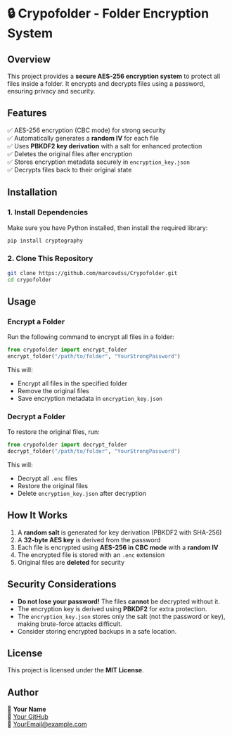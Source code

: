 # 🔒 Crypofolder - Folder Encryption System

## Overview
This project provides a **secure AES-256 encryption system** to protect all files inside a folder. It encrypts and decrypts files using a password, ensuring privacy and security.

## Features
✅ AES-256 encryption (CBC mode) for strong security  
✅ Automatically generates a **random IV** for each file  
✅ Uses **PBKDF2 key derivation** with a salt for enhanced protection  
✅ Deletes the original files after encryption  
✅ Stores encryption metadata securely in `encryption_key.json`  
✅ Decrypts files back to their original state  

## Installation
### 1. Install Dependencies
Make sure you have Python installed, then install the required library:
```bash
pip install cryptography
```

### 2. Clone This Repository
```bash
git clone https://github.com/marcovdss/Crypofolder.git
cd crypofolder
```

## Usage
### Encrypt a Folder
Run the following command to encrypt all files in a folder:
```python
from crypofolder import encrypt_folder
encrypt_folder("/path/to/folder", "YourStrongPassword")
```
This will:
- Encrypt all files in the specified folder
- Remove the original files
- Save encryption metadata in `encryption_key.json`

### Decrypt a Folder
To restore the original files, run:
```python
from crypofolder import decrypt_folder
decrypt_folder("/path/to/folder", "YourStrongPassword")
```
This will:
- Decrypt all `.enc` files
- Restore the original files
- Delete `encryption_key.json` after decryption

## How It Works
1. A **random salt** is generated for key derivation (PBKDF2 with SHA-256)
2. A **32-byte AES key** is derived from the password
3. Each file is encrypted using **AES-256 in CBC mode** with a **random IV**
4. The encrypted file is stored with an `.enc` extension
5. Original files are **deleted** for security

## Security Considerations
- **Do not lose your password!** The files **cannot** be decrypted without it.
- The encryption key is derived using **PBKDF2** for extra protection.
- The `encryption_key.json` stores only the salt (not the password or key), making brute-force attacks difficult.
- Consider storing encrypted backups in a safe location.

## License
This project is licensed under the **MIT License**.

## Author
👤 **Your Name**  
🔗 [Your GitHub](https://github.com/yourusername)  
📧 YourEmail@example.com

